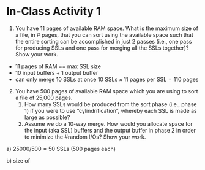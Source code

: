 # In-Class Activity 1
1. You have 11 pages of available RAM space. What is the maximum size of a file, in # pages, that you can sort using the available space such that the entire sorting can be accomplished in just 2 passes (i.e., one pass for producing SSLs and one pass for merging all the SSLs together)? Show your work.

- 11 pages of RAM == max SSL size
- 10 input buffers + 1 output buffer
- can only merge 10 SSLs at once
$10 \text{ SSLs} \times 11 \text{ pages per SSL} = 110 \text{ pages}$ 

2. You have 500 pages of available RAM space which you are using to sort a file of 25,000 pages.
	1. How many SSLs would be produced from the sort phase (i.e., phase 1) if you were to use “cylindrification”, whereby each SSL is made as large as possible?
	2. Assume we do a 10-way merge. How would you allocate space for the input (aka SSL) buffers and the output buffer in phase 2 in order to minimize the #random I/Os? Show your work.

a)
$25000/500 = 50 \text{ SSLs } (500 \text{ pages each})$

b) 
size of 
